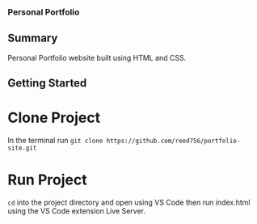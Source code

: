 ### Personal Portfolio

## Summary

Personal Portfolio website built using HTML and CSS.

## Getting Started

# Clone Project

In the terminal run `git clone https://github.com/reed756/portfolio-site.git`

# Run Project

`cd` into the project directory and open using VS Code then run index.html using the VS Code extension Live Server.
